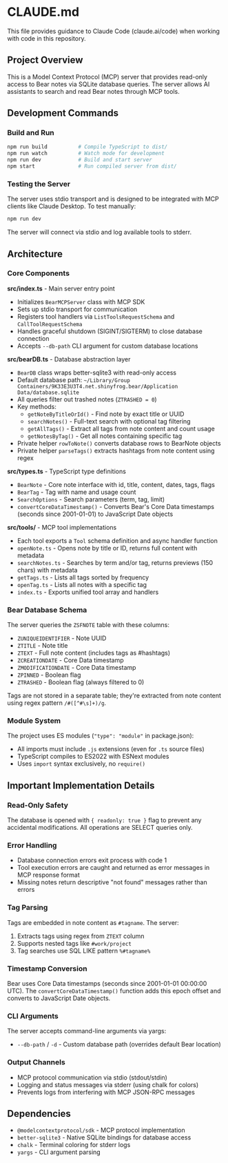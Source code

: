 # CLAUDE.md

This file provides guidance to Claude Code (claude.ai/code) when working with code in this repository.

## Project Overview

This is a Model Context Protocol (MCP) server that provides read-only access to Bear notes via SQLite database queries. The server allows AI assistants to search and read Bear notes through MCP tools.

## Development Commands

### Build and Run
```bash
npm run build          # Compile TypeScript to dist/
npm run watch          # Watch mode for development
npm run dev            # Build and start server
npm start              # Run compiled server from dist/
```

### Testing the Server
The server uses stdio transport and is designed to be integrated with MCP clients like Claude Desktop. To test manually:
```bash
npm run dev
```

The server will connect via stdio and log available tools to stderr.

## Architecture

### Core Components

**src/index.ts** - Main server entry point
- Initializes `BearMCPServer` class with MCP SDK
- Sets up stdio transport for communication
- Registers tool handlers via `ListToolsRequestSchema` and `CallToolRequestSchema`
- Handles graceful shutdown (SIGINT/SIGTERM) to close database connection
- Accepts `--db-path` CLI argument for custom database locations

**src/bearDB.ts** - Database abstraction layer
- `BearDB` class wraps better-sqlite3 with read-only access
- Default database path: `~/Library/Group Containers/9K33E3U3T4.net.shinyfrog.bear/Application Data/database.sqlite`
- All queries filter out trashed notes (`ZTRASHED = 0`)
- Key methods:
  - `getNoteByTitleOrId()` - Find note by exact title or UUID
  - `searchNotes()` - Full-text search with optional tag filtering
  - `getAllTags()` - Extract all tags from note content and count usage
  - `getNotesByTag()` - Get all notes containing specific tag
- Private helper `rowToNote()` converts database rows to BearNote objects
- Private helper `parseTags()` extracts hashtags from note content using regex

**src/types.ts** - TypeScript type definitions
- `BearNote` - Core note interface with id, title, content, dates, tags, flags
- `BearTag` - Tag with name and usage count
- `SearchOptions` - Search parameters (term, tag, limit)
- `convertCoreDataTimestamp()` - Converts Bear's Core Data timestamps (seconds since 2001-01-01) to JavaScript Date objects

**src/tools/** - MCP tool implementations
- Each tool exports a `Tool` schema definition and async handler function
- `openNote.ts` - Opens note by title or ID, returns full content with metadata
- `searchNotes.ts` - Searches by term and/or tag, returns previews (150 chars) with metadata
- `getTags.ts` - Lists all tags sorted by frequency
- `openTag.ts` - Lists all notes with a specific tag
- `index.ts` - Exports unified tool array and handlers

### Bear Database Schema

The server queries the `ZSFNOTE` table with these columns:
- `ZUNIQUEIDENTIFIER` - Note UUID
- `ZTITLE` - Note title
- `ZTEXT` - Full note content (includes tags as #hashtags)
- `ZCREATIONDATE` - Core Data timestamp
- `ZMODIFICATIONDATE` - Core Data timestamp
- `ZPINNED` - Boolean flag
- `ZTRASHED` - Boolean flag (always filtered to 0)

Tags are not stored in a separate table; they're extracted from note content using regex pattern `/#([^#\s]+)/g`.

### Module System

The project uses ES modules (`"type": "module"` in package.json):
- All imports must include `.js` extensions (even for `.ts` source files)
- TypeScript compiles to ES2022 with ESNext modules
- Uses `import` syntax exclusively, no `require()`

## Important Implementation Details

### Read-Only Safety
The database is opened with `{ readonly: true }` flag to prevent any accidental modifications. All operations are SELECT queries only.

### Error Handling
- Database connection errors exit process with code 1
- Tool execution errors are caught and returned as error messages in MCP response format
- Missing notes return descriptive "not found" messages rather than errors

### Tag Parsing
Tags are embedded in note content as `#tagname`. The server:
1. Extracts tags using regex from `ZTEXT` column
2. Supports nested tags like `#work/project`
3. Tag searches use SQL LIKE pattern `%#tagname%`

### Timestamp Conversion
Bear uses Core Data timestamps (seconds since 2001-01-01 00:00:00 UTC). The `convertCoreDataTimestamp()` function adds this epoch offset and converts to JavaScript Date objects.

### CLI Arguments
The server accepts command-line arguments via yargs:
- `--db-path` / `-d` - Custom database path (overrides default Bear location)

### Output Channels
- MCP protocol communication via stdio (stdout/stdin)
- Logging and status messages via stderr (using chalk for colors)
- Prevents logs from interfering with MCP JSON-RPC messages

## Dependencies

- `@modelcontextprotocol/sdk` - MCP protocol implementation
- `better-sqlite3` - Native SQLite bindings for database access
- `chalk` - Terminal coloring for stderr logs
- `yargs` - CLI argument parsing
